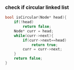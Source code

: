 ### check if circular linked list
```cpp
bool isCircular(Node* head){
    if(!head)
        return false;
    Node* curr = head;
    while(curr->next){
        if(curr->next==head)
            return true;
        curr = curr->next;
    }
    return false;
}
```


